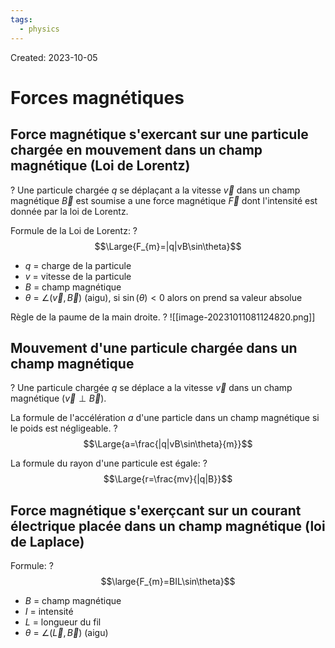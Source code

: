 ```yaml
---
tags:
  - physics
---
```

Created: 2023-10-05

# Forces magnétiques

## Force magnétique s'exercant sur une particule chargée en mouvement dans un champ magnétique (Loi de Lorentz)
?
Une particule chargée $q$ se déplaçant a la vitesse $\vec{v}$ dans un champ magnétique $\vec{B}$ est soumise a une force magnétique $\vec{F}$ dont l'intensité est donnée par la loi de Lorentz.
<!--SR:!2024-02-28,50,162-->

Formule de la Loi de Lorentz:
?
$$\Large{F_{m}=|q|vB\sin\theta}$$
- $q$ = charge de la particule
- $v$ = vitesse de la particule
- $B$ = champ magnétique
- $\theta$ = $\angle(\vec{v},\vec{B})$ (aigu), si $\sin(\theta)<0$ alors on prend sa valeur absolue
<!--SR:!2024-02-08,49,170-->

Règle de la paume de la main droite.
?
![[image-20231011081124820.png]]
<!--SR:!2024-03-09,89,242-->

## Mouvement d'une particule chargée dans un champ magnétique
?
Une particule chargée $q$ se déplace a la vitesse $\vec{v}$ dans un champ magnétique ($\vec{v}\perp \vec{B}$).
<!--SR:!2024-03-16,57,162-->

La formule de l'accélération $a$ d'une particle dans un champ magnétique si le poids est négligeable.
?
$$\Large{a=\frac{|q|vB\sin\theta}{m}}$$
<!--SR:!2024-02-07,37,162-->

La formule du rayon d'une particule est égale:
?
$$\Large{r=\frac{mv}{|q|B}}$$
<!--SR:!2024-02-07,44,202-->


## Force magnétique s'exerçcant sur un courant électrique placée dans un champ magnétique (loi de Laplace)

Formule:
?
$$\large{F_{m}=BIL\sin\theta}$$
- $B$ = champ magnétique
- $I$ = intensité
- $L$ = longueur du fil
- $\theta$ = $\angle(\vec{L},\vec{B})$ (aigu)
<!--SR:!2024-02-06,2,220-->